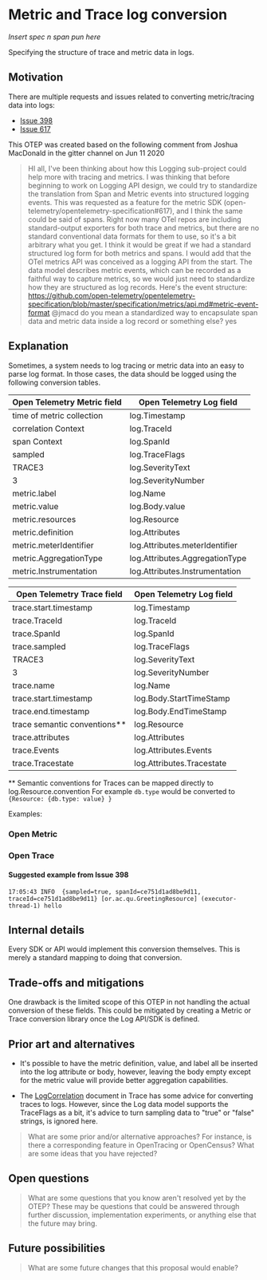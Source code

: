 # Metric and Trace log conversion
*Insert spec n span pun here*

Specifying the structure of trace and metric data in logs.

## Motivation

There are multiple requests and issues related to converting metric/tracing data into logs:
* [Issue 398](https://github.com/open-telemetry/opentelemetry-specification/issues/398)
* [Issue 617](https://github.com/open-telemetry/opentelemetry-specification/issues/617)

This OTEP was created based on the following comment from Joshua MacDonald in the gitter channel on Jun 11 2020
> HI all, I've been thinking about how this Logging sub-project could help more with tracing and metrics.
I was thinking that before beginning to work on Logging API design, we could try to standardize the translation
from Span and Metric events into structured logging events. This was requested as a feature for the metric
SDK (open-telemetry/opentelemetry-specification#617), and I think the same could be said of spans.
Right now many OTel repos are including standard-output exporters for both trace and metrics, but there are no
standard conventional data formats for them to use, so it's a bit arbitrary what you get. I think it would be great
if we had a standard structured log form for both metrics and spans.
I would add that the OTel metrics API was conceived as a logging API from the start. The data model describes metric
events, which can be recorded as a faithful way to capture metrics, so we would just need to standardize how they are
structured as log records. 
Here's the event structure:
https://github.com/open-telemetry/opentelemetry-specification/blob/master/specification/metrics/api.md#metric-event-format
@jmacd do you mean a standardized way to encapsulate span data and metric data inside a log record or something else? yes

## Explanation

Sometimes, a system needs to log tracing or metric data into an easy to parse log format. In those cases, the data should be logged using the following conversion tables.

|Open Telemetry Metric field | Open Telemetry Log field|
|--- |--- |
| time of metric collection  |  log.Timestamp   |
| correlation Context   |  log.TraceId   |
| span Context   |  log.SpanId  |
| sampled  |  log.TraceFlags  |
| TRACE3  |  log.SeverityText  |
| 3  |  log.SeverityNumber  |
| metric.label  |  log.Name  |
| metric.value  |  log.Body.value  |
| metric.resources |  log.Resource  |
| metric.definition  |  log.Attributes  |
| metric.meterIdentifier  |  log.Attributes.meterIdentifier  |
| metric.AggregationType  |  log.Attributes.AggregationType  |
| metric.Instrumentation  |  log.Attributes.Instrumentation  |


|Open Telemetry Trace field| Open Telemetry Log field|
|--- |--- |
| trace.start.timestamp   |  log.Timestamp   |
| trace.TraceId   |  log.TraceId   |
| trace.SpanId  |  log.SpanId  |
| trace.sampled  |  log.TraceFlags  |
| TRACE3  |  log.SeverityText  |
| 3 |  log.SeverityNumber  |
| trace.name |  log.Name  |
| trace.start.timestamp  |  log.Body.StartTimeStamp  |
| trace.end.timestamp  |  log.Body.EndTimeStamp  |
| trace semantic conventions**  |  log.Resource  |
| trace.attributes  |  log.Attributes  |
| trace.Events  |  log.Attributes.Events  |
| trace.Tracestate  |  log.Attributes.Tracestate  |

** Semantic conventions for Traces can be mapped directly to log.Resource.convention  For example `db.type` would be converted to `{Resource: {db.type: value} }`

Examples:
### Open Metric
### Open Trace
#### Suggested example from Issue 398
`17:05:43 INFO  {sampled=true, spanId=ce751d1ad8be9d11, traceId=ce751d1ad8be9d11} [or.ac.qu.GreetingResource] (executor-thread-1) hello`


## Internal details

Every SDK or API would implement this conversion themselves. This is merely a standard mapping to doing that conversion.

## Trade-offs and mitigations

One drawback is the limited scope of this OTEP in not handling the actual conversion of these fields. This could be mitigated by creating a Metric or Trace conversion library once the Log API/SDK is defined.


## Prior art and alternatives

* It's possible to have the metric definition, value, and label all be inserted into the log attribute or body, however, leaving the body empty except for the metric value will provide better aggregation capabilities.

* The [LogCorrelation](https://github.com/census-instrumentation/opencensus-specs/blob/master/trace/LogCorrelation.md#string-format-for-tracing-data) document in Trace has some advice for converting traces to logs. However, since the Log data model supports the TraceFlags as a bit, it's advice to turn sampling data to "true" or "false" strings, is ignored here. 

> What are some prior and/or alternative approaches? For instance, is there a corresponding feature in OpenTracing or OpenCensus? What are some ideas that you have rejected?

## Open questions

> What are some questions that you know aren't resolved yet by the OTEP? These may be questions that could be answered through further discussion, implementation experiments, or anything else that the future may bring.

## Future possibilities

> What are some future changes that this proposal would enable?
